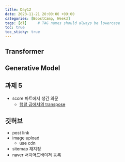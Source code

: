 ```yaml
---
title: Day12
date: 2023-11-21 20:00:00 +09:00
categories: [BoostCamp, Week3]
tags: [dl]     # TAG names should always be lowercase
toc: true
toc_sticky: true
---
```


## Transformer

## Generative Model

## 과제 5
- score 파트에서 생긴 의문
  - [행렬 곱에서의 transpose](https://lostdesire.github.io/posts/matmul_transpose/)

## 깃허브
- post link
- image upload
  - use cdn
- sitemap 재지정
- naver 서치어드바이저 등록